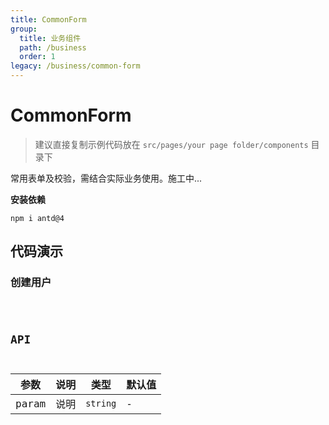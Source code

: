 ```yaml
---
title: CommonForm
group:
  title: 业务组件
  path: /business
  order: 1
legacy: /business/common-form
---
```


# CommonForm

> 建议直接复制示例代码放在 `src/pages/your page folder/components` 目录下

常用表单及校验，需结合实际业务使用。施工中...

**安装依赖**

```
npm i antd@4
```

## 代码演示

### 创建用户

<code src="./demo/Demo1.jsx" />

## API

参数 | 说明 | 类型 | 默认值 |
------------- | ------------- | ------------- | ------------- |
param | 说明 | `string` | - |
